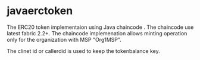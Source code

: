 # javaerctoken

The ERC20 token implementaion using Java chaincode . The chaincode use latest fabric 2.2+. 
The chaincode implemenation allows minting operation only for the organization with MSP "Org1MSP".

The clinet id or callerdid is used to keep the tokenbalance key. 
